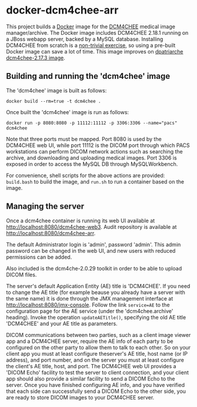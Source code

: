 docker-dcm4chee-arr
===================

This project builds a [Docker](https://www.docker.com/) image for the [DCM4CHEE](http://www.dcm4che.org/) medical image manager/archive. The Docker image includes DCM4CHEE 2.18.1 running on a JBoss webapp server, backed by a MySQL database.  Installing DCM4CHEE from scratch is a [non-trivial exercise](http://dcm4che.org/confluence/display/ee2/Installation), so using a pre-built Docker image can save a lot of time.
This image improves on [dpatriarche dcm4chee-2.17.3 image](https://github.com/dpatriarche/docker-dcm4chee).
 
## Building and running the 'dcm4chee' image

The 'dcm4chee' image is built as follows:

    docker build --rm=true -t dcm4chee .

Once built the 'dcm4chee' image is run as follows:

    docker run -p 8080:8080 -p 11112:11112 -p 3306:3306 --name="pacs" dcm4chee

Note that three ports must be mapped. Port 8080 is used by the DCM4CHEE web UI, while port 11112 is the DICOM port through which PACS workstations can perform DICOM network actions such as searching the archive, and downloading and uploading medical images. Port 3306 is exposed in order to access the MySQL DB through MySQLWorkbench.

For convenience, shell scripts for the above actions are provided: `build.bash` to build the image, and `run.sh` to run a container based on the image.

## Managing the server

Once a dcm4chee container is running its web UI available at [http://localhost:8080/dcm4chee-web3](http://localhost:8080/dcm4chee-web3). Audit repository is available at [http://localhost:8080/dcm4chee-arr](http://localhost:8080/dcm4chee-arr).

The default Administrator login is 'admin', password 'admin'.  This admin password can be changed in the web UI, and new users with reduced permissions can be added.

Also included is the dcm4che-2.0.29 toolkit in order to be able to upload DICOM files. 

The server's default Application Entity (AE) title is 'DCM4CHEE'. If you need to change the AE title (for example beause you already have a server with the same name) it is done through the JMX management interface at [http://localhost:8080/jmx-console](http://localhost:8080/jmx-console). Follow the link `service=AE` to the configuration page for the AE service (under the 'dcm4chee.archive' heading).  Invoke the operation `updateAETitle()`, specifying the old AE title 'DCM4CHEE' and your AE title as parameters.

DICOM communications between two parties, such as a client image viewer app and a DCM4CHEE server, require the AE info of each party to be configured on the other party to allow them to talk to each other.  So on your client app you must at least configure theserver's AE title, host name (or IP address), and port number, and on the server you must at least configure the client's AE title, host, and port.  The DCM4CHEE web UI provides a 'DICOM Echo' facility to test the server to client connection, and your client app should also provide a similar facility to send a DICOM Echo to the server.  Once you have finished configuring AE info, and you have verified that each side can successfully send a DICOM Echo to the other side, you are ready to store DICOM images to your DCM4CHEE server.

